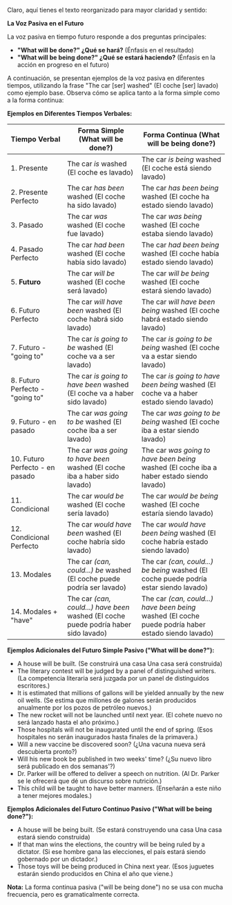 Claro, aquí tienes el texto reorganizado para mayor claridad y sentido:

**La Voz Pasiva en el Futuro**

La voz pasiva en tiempo futuro responde a dos preguntas principales:

*   **"What will be done?"   ¿Qué se hará?** (Énfasis en el resultado)
*   **"What will be being done?"   ¿Qué se estará haciendo?** (Énfasis en la acción en progreso en el futuro)

A continuación, se presentan ejemplos de la voz pasiva en diferentes tiempos, utilizando la frase "The car [ser] washed" (El coche [ser] lavado) como ejemplo base. Observa cómo se aplica tanto a la forma simple como a la forma continua:

**Ejemplos en Diferentes Tiempos Verbales:**

| Tiempo Verbal              | Forma Simple (What will be done?)                                                                | Forma Continua (What will be being done?)                                                                  |
| -------------------------- | ------------------------------------------------------------------------------------------------- | ---------------------------------------------------------------------------------------------------------- |
| 1. Presente                | The car *is* washed (El coche es lavado)                                                          | The car *is being* washed (El coche está siendo lavado)                                                  |
| 2. Presente Perfecto       | The car *has been* washed (El coche ha sido lavado)                                                | The car *has been being* washed (El coche ha estado siendo lavado)                                         |
| 3. Pasado                   | The car *was* washed (El coche fue lavado)                                                        | The car *was being* washed (El coche estaba siendo lavado)                                                 |
| 4. Pasado Perfecto          | The car *had been* washed (El coche había sido lavado)                                            | The car *had been being* washed (El coche había estado siendo lavado)                                        |
| 5. **Futuro**                | The car *will be* washed (El coche será lavado)                                                    | The car *will be being* washed (El coche estará siendo lavado)                                             |
| 6. Futuro Perfecto         | The car *will have been* washed (El coche habrá sido lavado)                                       | The car *will have been being* washed (El coche habrá estado siendo lavado)                                |
| 7. Futuro - "going to"     | The car *is going to be* washed (El coche va a ser lavado)                                       | The car *is going to be being* washed (El coche va a estar siendo lavado)                                  |
| 8. Futuro Perfecto - "going to" | The car *is going to have been* washed (El coche va a haber sido lavado)                        | The car *is going to have been being* washed (El coche va a haber estado siendo lavado)                     |
| 9. Futuro - en pasado       | The car *was going to be* washed (El coche iba a ser lavado)                                      | The car *was going to be being* washed (El coche iba a estar siendo lavado)                                |
| 10. Futuro Perfecto - en pasado | The car *was going to have been* washed (El coche iba a haber sido lavado)                        | The car *was going to have been being* washed (El coche iba a haber estado siendo lavado)                   |
| 11. Condicional             | The car *would be* washed (El coche sería lavado)                                                  | The car *would be being* washed (El coche estaría siendo lavado)                                           |
| 12. Condicional Perfecto    | The car *would have been* washed (El coche habría sido lavado)                                     | The car *would have been being* washed (El coche habría estado siendo lavado)                               |
| 13. Modales                | The car *(can, could...)* *be* washed (El coche puede podría ser lavado)                          | The car *(can, could...)* *be being* washed (El coche puede podría estar siendo lavado)                   |
| 14. Modales + "have"      | The car *(can, could...)* *have been* washed (El coche puede podría haber sido lavado)            | The car *(can, could...)* *have been being* washed (El coche puede podría haber estado siendo lavado)     |

**Ejemplos Adicionales del Futuro Simple Pasivo ("What will be done?"):**

*   A house will be built. (Se construirá una casa   Una casa será construida)
*   The literary contest will be judged by a panel of distinguished writers. (La competencia literaria será juzgada por un panel de distinguidos escritores.)
*   It is estimated that millions of gallons will be yielded annually by the new oil wells. (Se estima que millones de galones serán producidos anualmente por los pozos de petróleo nuevos.)
*   The new rocket will not be launched until next year. (El cohete nuevo no será lanzado hasta el año próximo.)
*   Those hospitals will not be inaugurated until the end of spring. (Esos hospitales no serán inaugurados hasta finales de la primavera.)
*   Will a new vaccine be discovered soon? (¿Una vacuna nueva será descubierta pronto?)
*   Will his new book be published in two weeks' time? (¿Su nuevo libro será publicado en dos semanas'?)
*   Dr. Parker will be offered to deliver a speech on nutrition. (Al Dr. Parker se le ofrecerá que dé un discurso sobre nutrición.)
*   This child will be taught to have better manners. (Enseñarán a este niño a tener mejores modales.)

**Ejemplos Adicionales del Futuro Continuo Pasivo ("What will be being done?"):**

*   A house will be being built. (Se estará construyendo una casa   Una casa estará siendo construida)
*   If that man wins the elections, the country will be being ruled by a dictator. (Si ese hombre gana las elecciones, el país estará siendo gobernado por un dictador.)
*   Those toys will be being produced in China next year. (Esos juguetes estarán siendo producidos en China el año que viene.)

**Nota:** La forma continua pasiva ("will be being done") no se usa con mucha frecuencia, pero es gramaticalmente correcta.


